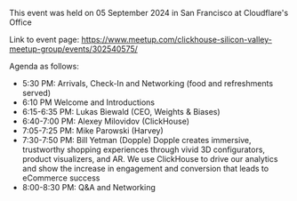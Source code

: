 This event was held on 05 September 2024 in San Francisco at Cloudflare's Office

Link to event page: https://www.meetup.com/clickhouse-silicon-valley-meetup-group/events/302540575/

Agenda as follows:
- 5:30 PM: Arrivals, Check-In and Networking (food and refreshments served)
- 6:10 PM Welcome and Introductions
- 6:15-6:35 PM: Lukas Biewald (CEO, Weights & Biases)
- 6:40-7:00 PM: Alexey Milovidov (ClickHouse)
- 7:05-7:25 PM: Mike Parowski (Harvey)
- 7:30-7:50 PM: Bill Yetman (Dopple)
Dopple creates immersive, trustworthy shopping experiences through vivid 3D configurators, product visualizers, and AR. We use ClickHouse to drive our analytics and show the increase in engagement and conversion that leads to eCommerce success
- 8:00-8:30 PM: Q&A and Networking
